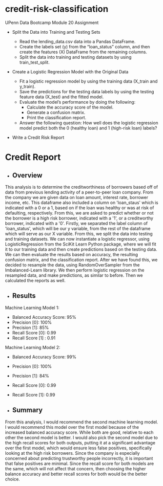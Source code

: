 # credit-risk-classification
UPenn Data Bootcamp Module 20 Assignment

* Split the Data into Training and Testing Sets
  * Read the lending_data.csv data into a Pandas DataFrame.
  * Create the labels set (y) from the “loan_status” column, and then create the features (X) DataFrame from the remaining columns.
  * Split the data into training and testing datasets by using train_test_split.

* Create a Logistic Regression Model with the Original Data
  * Fit a logistic regression model by using the training data (X_train and y_train).
  * Save the predictions for the testing data labels by using the testing feature data (X_test) and the fitted model.
  * Evaluate the model’s performance by doing the following:
    * Calculate the accuracy score of the model.
    * Generate a confusion matrix.
    * Print the classification report.
  * Answer the following question: How well does the logistic regression model predict both the 0 (healthy loan) and 1 (high-risk loan) labels?

* Write a Credit Risk Report

# Credit Report
* ## Overview
This analysis is to determine the creditworthiness of borrowers based off of data from previous lending activity of a peer-to-peer loan company. From the company we are given data on loan amount, interest rate, borrower income, etc. This dataframe also included a column on 'loan_staus' which is indicated with a 0 or a 1, based on if the loan was healthy or was at risk of defaulting, respectively. From this, we are asked to predict whether or not the borrower is a high risk borrower, indicated with a '1', or a creditworthy borrower, indicated with a '0'. 
Firstly, we separated the label column of 'loan_status', which will be our y variable, from the rest of the dataframe which will serve as our X variable. From this, we split the data into testing and training datasets. We can now instantiate a logistic regressor, using LogisticRegression from the SciKit Learn Python package, where we will fit it to our training data and then create predictions based on the testing data. We can then evaluate the results based on accuracy, the resulting confusion matrix, and the classification report. 
After we have found this, we decided to resample the data, using RandomOverSampler from the Imbalanced-Learn library. We then perform logistic regression on the resampled data, and make predictions, as similar to before. Then we calculated the reports as well. 

* ## Results
Machine Learning Model 1:
* Balanced Accuracy Score: 95% 
* Precision [0]: 100%
* Precision [1]: 85%
* Recall Score [0]: 0.99
* Recall Score [1] : 0.91 

Machine Learning Model 2:
* Balanced Accuracy Score: 99% 
* Precision [0]: 100%
* Precision [1]: 84%
* Recall Score [0]: 0.99
* Recall Score [1]: 0.99

* ## Summary
From this analysis, I would recommend the second machine learning model. I would recommend this model over the first model because of the increased balanced accuracy score. While both are good, relative to each other the second model is better. I would also pick the second model due to the high recall scores for both outputs, putting it at a significant advantage over the first model, which would ensure less false positives, specifically looking at the high risk borrowers. Since the company is especially concerned about predicting trustworthy people incorrectly, it is important that false positives are minimal. Since the recall score for both models are the same, which will not affect that concern, then choosing the higher balance accuracy and better recall scores for both would be the better choice. 
